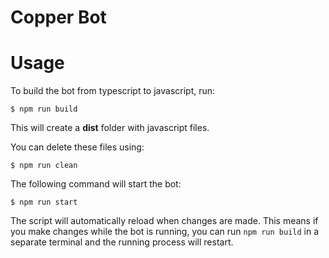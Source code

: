 # Copper Bot

# Usage

To build the bot from typescript to javascript, run:

```
$ npm run build
```

This will create a **dist** folder with javascript files.

You can delete these files using:

```
$ npm run clean
```

The following command will start the bot:

```
$ npm run start
```

The script will automatically reload when changes are made. This means if you make changes while the bot is running, you can run `npm run build` in a separate terminal and the running process will restart.
